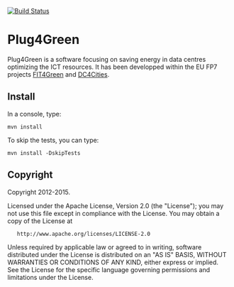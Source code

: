 ﻿[![Build Status](https://travis-ci.org/Plug4Green/Plug4Green.svg?branch=master)](https://travis-ci.org/Plug4Green/Plug4Green)


Plug4Green
==========

Plug4Green is a software focusing on saving energy in data centres optimizing the ICT resources.
It has been developped within the EU FP7 projects [FIT4Green](http://www.fit4green.eu) and [DC4Cities](http://www.dc4cities.eu).

Install
-------

In a console, type:

    mvn install

To skip the tests, you can type:

    mvn install -DskipTests



Copyright
---------

Copyright 2012-2015.

   Licensed under the Apache License, Version 2.0 (the "License");
   you may not use this file except in compliance with the License.
   You may obtain a copy of the License at

       http://www.apache.org/licenses/LICENSE-2.0

   Unless required by applicable law or agreed to in writing, software
   distributed under the License is distributed on an "AS IS" BASIS,
   WITHOUT WARRANTIES OR CONDITIONS OF ANY KIND, either express or implied.
   See the License for the specific language governing permissions and
   limitations under the License.

